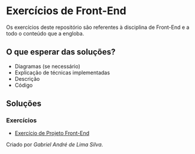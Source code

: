 # Exercícios de Front-End

Os exercícios deste repositório são referentes à disciplina de Front-End e a todo o conteúdo que a engloba.

## O que esperar das soluções?
- Diagramas (se necessário)
- Explicação de técnicas implementadas
- Descrição
- Código

## Soluções
### Exercícios
- [Exercício de Projeto Front-End]()

Criado por _Gabriel André de Lima Silva_.

